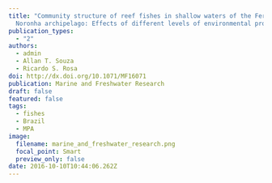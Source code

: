 ```yaml
---
title: "Community structure of reef fishes in shallow waters of the Fernando de
  Noronha archipelago: Effects of different levels of environmental protection"
publication_types:
  - "2"
authors:
  - admin
  - Allan T. Souza
  - Ricardo S. Rosa
doi: http://dx.doi.org/10.1071/MF16071
publication: Marine and Freshwater Research
draft: false
featured: false
tags:
  - fishes
  - Brazil
  - MPA
image:
  filename: marine_and_freshwater_research.png
  focal_point: Smart
  preview_only: false
date: 2016-10-10T10:44:06.262Z
---
```

